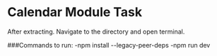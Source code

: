 # Calendar Module Task



After extracting.
Navigate to the directory and open terminal.



###Commands to run:
-npm install --legacy-peer-deps
-npm run dev


